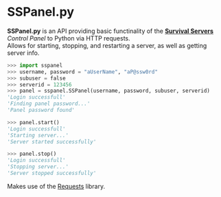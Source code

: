 # SSPanel.py

**SSPanel.py** is an API providing basic functinality of the **[Survival Servers](https://www.survivalservers.com/ "survivalservers.com")** *Control Panel* to Python via HTTP requests.  
Allows for starting, stopping, and restarting a server, as well as getting server info.  

```python
>>> import sspanel
>>> username, password = "aUserName", "aP@ssw0rd"
>>> subuser = false
>>> serverid = 123456
>>> panel = sspanel.SSPanel(username, password, subuser, serverid)
'Login successfull'
'Finding panel password...'
'Panel password found'

>>> panel.start()
'Login successfull'
'Starting server...'
'Server started successfully'

>>> panel.stop()
'Login successfull'
'Stopping server...'
'Server stopped successfully'
```

Makes use of the [Requests](https://github.com/psf/requests) library.
